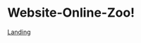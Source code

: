 # Website-Online-Zoo!

[Landing](https://user-images.githubusercontent.com/94958079/200190776-8ec37bab-684a-42d3-b3f8-f713b7e9f6f0.png)
